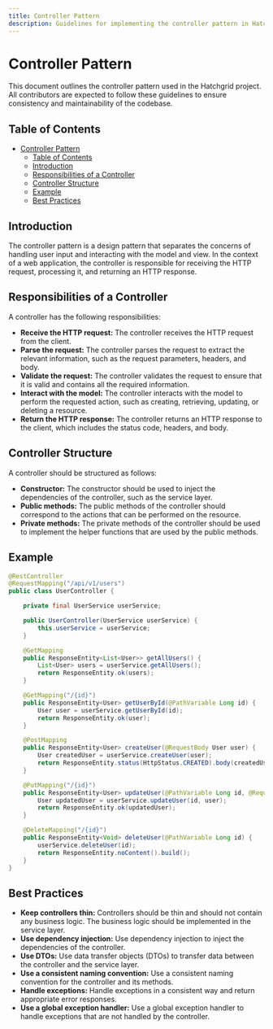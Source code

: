 ```yaml
---
title: Controller Pattern
description: Guidelines for implementing the controller pattern in Hatchgrid.
---
```

# Controller Pattern

This document outlines the controller pattern used in the Hatchgrid project. All contributors are expected to follow these guidelines to ensure consistency and maintainability of the codebase.

## Table of Contents

- [Controller Pattern](#controller-pattern)
  - [Table of Contents](#table-of-contents)
  - [Introduction](#introduction)
  - [Responsibilities of a Controller](#responsibilities-of-a-controller)
  - [Controller Structure](#controller-structure)
  - [Example](#example)
  - [Best Practices](#best-practices)

## Introduction

The controller pattern is a design pattern that separates the concerns of handling user input and interacting with the model and view. In the context of a web application, the controller is responsible for receiving the HTTP request, processing it, and returning an HTTP response.

## Responsibilities of a Controller

A controller has the following responsibilities:

- **Receive the HTTP request:** The controller receives the HTTP request from the client.
- **Parse the request:** The controller parses the request to extract the relevant information, such as the request parameters, headers, and body.
- **Validate the request:** The controller validates the request to ensure that it is valid and contains all the required information.
- **Interact with the model:** The controller interacts with the model to perform the requested action, such as creating, retrieving, updating, or deleting a resource.
- **Return the HTTP response:** The controller returns an HTTP response to the client, which includes the status code, headers, and body.

## Controller Structure

A controller should be structured as follows:

- **Constructor:** The constructor should be used to inject the dependencies of the controller, such as the service layer.
- **Public methods:** The public methods of the controller should correspond to the actions that can be performed on the resource.
- **Private methods:** The private methods of the controller should be used to implement the helper functions that are used by the public methods.

## Example

```java
@RestController
@RequestMapping("/api/v1/users")
public class UserController {

    private final UserService userService;

    public UserController(UserService userService) {
        this.userService = userService;
    }

    @GetMapping
    public ResponseEntity<List<User>> getAllUsers() {
        List<User> users = userService.getAllUsers();
        return ResponseEntity.ok(users);
    }

    @GetMapping("/{id}")
    public ResponseEntity<User> getUserById(@PathVariable Long id) {
        User user = userService.getUserById(id);
        return ResponseEntity.ok(user);
    }

    @PostMapping
    public ResponseEntity<User> createUser(@RequestBody User user) {
        User createdUser = userService.createUser(user);
        return ResponseEntity.status(HttpStatus.CREATED).body(createdUser);
    }

    @PutMapping("/{id}")
    public ResponseEntity<User> updateUser(@PathVariable Long id, @RequestBody User user) {
        User updatedUser = userService.updateUser(id, user);
        return ResponseEntity.ok(updatedUser);
    }

    @DeleteMapping("/{id}")
    public ResponseEntity<Void> deleteUser(@PathVariable Long id) {
        userService.deleteUser(id);
        return ResponseEntity.noContent().build();
    }
}
```

## Best Practices

- **Keep controllers thin:** Controllers should be thin and should not contain any business logic. The business logic should be implemented in the service layer.
- **Use dependency injection:** Use dependency injection to inject the dependencies of the controller.
- **Use DTOs:** Use data transfer objects (DTOs) to transfer data between the controller and the service layer.
- **Use a consistent naming convention:** Use a consistent naming convention for the controller and its methods.
- **Handle exceptions:** Handle exceptions in a consistent way and return appropriate error responses.
- **Use a global exception handler:** Use a global exception handler to handle exceptions that are not handled by the controller.
